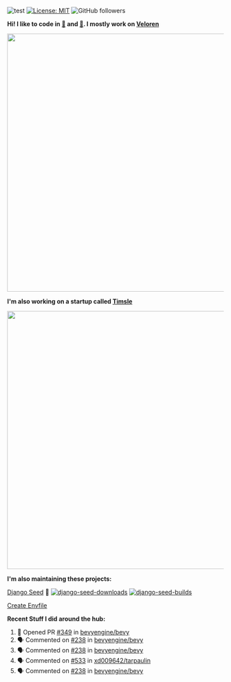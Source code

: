 ![test](https://hits.seeyoufarm.com/api/count/incr/badge.svg?url=https://github.com/AngelOnFira)
[![License: MIT](https://img.shields.io/badge/License-MIT-yellow.svg)](https://opensource.org/licenses/MIT)
![GitHub followers](https://img.shields.io/github/followers/angelonfira?style=social)

**Hi! I like to code in [:crab:](https://www.rust-lang.org/) and [:snake:](https://www.python.org/). I mostly work on [Veloren](https://veloren.net)**

<p align="center">
  <img width="600" src="https://media.discordapp.net/attachments/444005079410802699/730566298073038949/rsz_5f0656b6aa176.png">
</p>

**I'm also working on a startup called [Timsle](https://timsle.com)**

<p align="center">
  <img width="600" src="https://media.discordapp.net/attachments/444005079410802699/730566842674053130/rsz_5f0657242abb4.png">
</p>

**I'm also maintaining these projects:**

[Django Seed](https://github.com/Brobin/django-seed)
:seedling:
[![django-seed-downloads](https://pepy.tech/badge/django-seed)](https://pepy.tech/project/django-seed)
[![django-seed-builds](https://github.com/Brobin/django-seed/workflows/Test/badge.svg)](https://github.com/Brobin/django-seed)

[Create Envfile](https://github.com/SpicyPizza/create-envfile)

**Recent Stuff I did around the hub:**

<!--START_SECTION:activity-->
1. 💪 Opened PR [#349](https://github.com//bevyengine/bevy/pull/349) in [bevyengine/bevy](https://github.com//bevyengine/bevy)
2. 🗣 Commented on [#238](https://github.com//bevyengine/bevy/issues/238) in [bevyengine/bevy](https://github.com//bevyengine/bevy)
3. 🗣 Commented on [#238](https://github.com//bevyengine/bevy/issues/238) in [bevyengine/bevy](https://github.com//bevyengine/bevy)
4. 🗣 Commented on [#533](https://github.com//xd009642/tarpaulin/issues/533) in [xd009642/tarpaulin](https://github.com//xd009642/tarpaulin)
5. 🗣 Commented on [#238](https://github.com//bevyengine/bevy/issues/238) in [bevyengine/bevy](https://github.com//bevyengine/bevy)
<!--END_SECTION:activity-->
